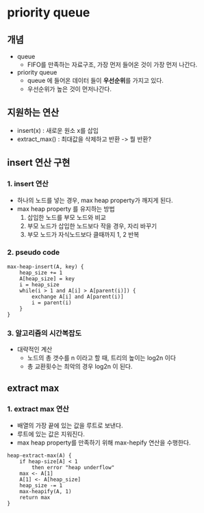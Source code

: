 # priority queue

## 개념
- queue
	- FIFO를 만족하는 자료구조, 가장 먼저 들어온 것이 가장 먼저 나간다.
- priority queue
	- queue 에 들어온 데이터 들이 **우선순위**를 가지고 있다.
	- 우선순위가 높은 것이 먼저나간다. 

## 지원하는 연산
- insert(x) : 새로운 원소 x를 삽입
- extract_max() : 최대값을 삭제하고 반환 -> 뭘 반환?

## insert 연산 구현
### 1. insert 연산
- 하나의 노드를 넣는 경우, max heap property가 깨지게 된다.
- max heap property 를 유지하는 방법	
	1. 삽입한 노드를 부모 노드와 비교 
	2. 부모 노드가 삽입한 노드보다 작을 경우, 자리 바꾸기
	3. 부모 노드가 자식노드보다 클때까지 1, 2 반복

### 2. pseudo code
```
max-heap-insert(A, key) {
	heap_size += 1
	A[heap_size] = key
	i = heap_size
	while(i > 1 and A[i] > A[parent(i)]) {
		exchange A[i] and A[parent(i)]
		i = parent(i)
	}
}
```

### 3. 알고리즘의 시간복잡도
- 대략적인 계산
	- 노드의 총 갯수를 n 이라고 할 때, 트리의 높이는 log2n 이다
	- 총 교환횟수는 최악의 경우 log2n 이 된다. 

## extract max
### 1. extract max 연산
- 배열의 가장 끝에 있는 값을 루트로 보낸다.
- 루트에 있는 값은 지워진다.
- max heap property를 만족하기 위해 max-hepify 연산을 수행한다.

```
heap-extract-max(A) {
	if heap-size[A] < 1
		then error "heap underflow"
	max <- A[1]
	A[1] <- A[heap_size]
	heap_size -= 1
	max-heapify(A, 1)
	return max
}
```
